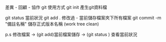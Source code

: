 差異 - 回顧 - 協作
git 使用方式
git init 產生git資料檔


git status 當前狀況 
git add . 修改過 - 當前儲存檔案夾下所有檔案
git commit -m "備註名稱" 儲存正式版本名稱 (work tree clean)

p.s 修改檔案 -> (git add)當前檔案儲存 -> (git status ) 查看當前狀況